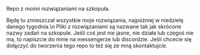 Repo z moimi rozwiązaniami na szkopuła.

Będę tu zmieszczał wszystkie moje rozwiązania, najpóźniej w niedzielę danego tygodnia.\n
Pliki z rozwiązaniami są nazwane tak jak skrócone nazwy zadań na szkopule.
Jeśli coś jest nie jasne, nie działa lub czegoś nie ma, to napiszcie do mnie na messengerze lub discordzie.
Jeśli chcecie się dołączyć do tworzenia tego repo to też się ze mną skontaktujcie.
